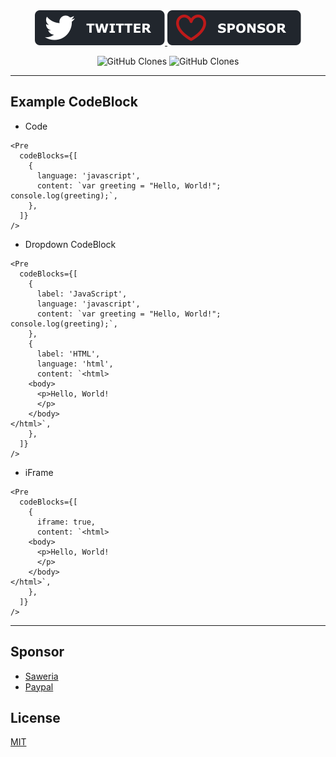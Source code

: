 <div align="center">
  <a href="https://aghea.vercel.app/twitter">
  <img src="public/twitter-badge.svg" alt="Follow me on Twitter"/>
</a>
  <a href="https://saweria.co/agcrisbp">
    <img src="public/sponsor-badge.svg" alt="Sponsor This Repo" />
  </a>
  
</div>

<p align="center">
    <img alt='GitHub Clones' src='https://img.shields.io/badge/dynamic/json?color=success&label=Clone&query=count&url=https://gist.githubusercontent.com/agcrisbp/e4ef17ae8fc3c995010a3b66a395735f/raw/clone.json&logo=github'>
    <img alt='GitHub Clones' src='https://img.shields.io/badge/dynamic/json?color=success&label=Unique&query=uniques&url=https://gist.githubusercontent.com/agcrisbp/e4ef17ae8fc3c995010a3b66a395735f/raw/clone.json&logo=githubactions&logoColor=white'>
</p>

---

## Example CodeBlock

- Code
```
<Pre
  codeBlocks={[
    {
      language: 'javascript',
      content: `var greeting = "Hello, World!";
console.log(greeting);`,
    },
  ]}
/>
```

- Dropdown CodeBlock
```
<Pre
  codeBlocks={[
    {
      label: 'JavaScript',
      language: 'javascript',
      content: `var greeting = "Hello, World!";
console.log(greeting);`,
    },
    {
      label: 'HTML',
      language: 'html',
      content: `<html>
    <body>
      <p>Hello, World!
      </p>
    </body>
</html>`,
    },
  ]}
/>
```

- iFrame
```
<Pre
  codeBlocks={[
    {
      iframe: true,
      content: `<html>
    <body>
      <p>Hello, World!
      </p>
    </body>
</html>`,
    },
  ]}
/>
```

---

## Sponsor
- [Saweria](https://saweria.co/agcrisbp)
- [Paypal](https://paypal.me/agcrisbp)

## License

[MIT](/LICENSE)

